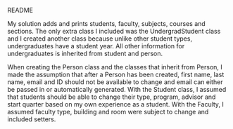 README

My solution adds and prints
students, faculty, subjects, courses and sections. The only extra class I
included was the UndergradStudent class and I created another class
because unlike other student types, undergraduates have a student year. All 
other information for undergraduates is inherited from student and person.

When creating the Person class and the classes that inherit from Person, I made 
the assumption that after a Person has been created, first name, last name,
email and ID should not be available to change and email can either be passed in
or automatically generated. With the Student class, I assumed that students
should be able to change their type, program, advisor and start quarter based
on my own experience as a student. With the Faculty, I assumed faculty type, 
building and room were subject to change and included setters.  

